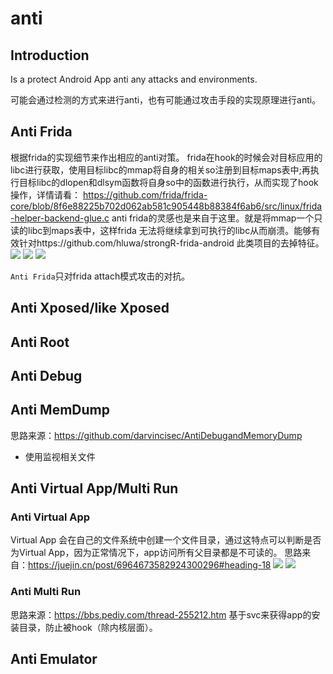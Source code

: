 # anti

## Introduction

Is a protect Android App anti any attacks and environments.

可能会通过检测的方式来进行anti，也有可能通过攻击手段的实现原理进行anti。

## Anti Frida

根据frida的实现细节来作出相应的anti对策。
frida在hook的时候会对目标应用的libc进行获取，使用目标libc的mmap将自身的相关so注册到目标maps表中;再执行目标libc的dlopen和dlsym函数将自身so中的函数进行执行，从而实现了hook操作，详情请看：
https://github.com/frida/frida-core/blob/8f6e88225b702d062ab581c905448b88384f6ab6/src/linux/frida-helper-backend-glue.c
anti frida的灵感也是来自于这里。就是将mmap一个只读的libc到maps表中，这样frida 无法将继续拿到可执行的libc从而崩溃。能够有效针对https://github.com/hluwa/strongR-frida-android 此类项目的去掉特征。
![](imgs/1.png)
![](imgs/2.png)
![](imgs/3.png)

`Anti Frida`只对frida attach模式攻击的对抗。

## Anti Xposed/like Xposed

## Anti Root

## Anti Debug

## Anti MemDump
思路来源：https://github.com/darvincisec/AntiDebugandMemoryDump
- 使用监视相关文件

## Anti Virtual App/Multi Run

### Anti Virtual App
Virtual App 会在自己的文件系统中创建一个文件目录，通过这特点可以判断是否为Virtual App，因为正常情况下，app访问所有父目录都是不可读的。
思路来自：https://juejin.cn/post/6964673582924300296#heading-18
![](imgs/4.png)
![](imgs/5.png)

### Anti Multi Run
思路来源：https://bbs.pediy.com/thread-255212.htm
基于svc来获得app的安装目录，防止被hook（除内核层面）。

## Anti Emulator